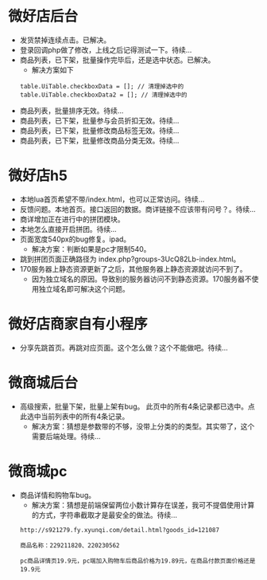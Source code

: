# 微好店后台
* 发货禁掉连续点击。已解决。
* 登录回调php做了修改，上线之后记得测试一下。待续...
* 商品列表，已下架，批量操作完毕后，还是选中状态。已解决。
    - 解决方案如下
    ```
    table.UiTable.checkboxData = []; // 清理掉选中的
    table.UiTable.checkboxData2 = []; // 清理掉选中的
    ```
* 商品列表，批量排序无效。待续...
* 商品列表，已下架，批量参与会员折扣无效。待续...
* 商品列表，已下架，批量修改商品标签无效。待续...
* 商品列表，已下架，批量修改商品分类无效。待续...

# 微好店h5
* 本地lua首页希望不带/index.html，也可以正常访问。待续...
* 反馈问题。本地首页。接口返回的数据。商详链接不应该带有问号？。待续...
* 商详增加正在进行中的拼团模块。
* 本地怎么直接开启拼团。待续...
* 页面宽度540px的bug修复。ipad。
    - 解决方案：判断如果是pc才限制540。
* 跳到拼团页面正确路径为 index.php?groups-3UcQ82Lb-index.html。
* 170服务器上静态资源更新了之后，其他服务器上静态资源就访问不到了。
    - 因为独立域名的原因。导致别的服务器访问不到静态资源。170服务器不使用独立域名即可解决这个问题。

# 微好店商家自有小程序
* 分享先跳首页。再跳对应页面。这个怎么做？这个不能做吧。待续...

# 微商城后台
* 高级搜索，批量下架，批量上架有bug。 此页中的所有4条记录都已选中。点此选中当前列表中的所有4条记录。
    - 解决方案：猜想是参数带的不够，没带上分类的的类型。其实带了，这个需要后端处理。待续...

# 微商城pc
* 商品详情和购物车bug。
    - 解决方案：猜想是前端保留两位小数计算存在误差，我可不提倡使用计算的方式，字符串截取才是最安全的做法。待续...
    ```
    http://s921279.fy.xyunqi.com/detail.html?goods_id=121087

    商品名称：229211820、220230562

    pc商品详情页19.9元，pc端加入购物车后商品价格为19.89元，在商品付款页面价格还是19.9元
    ```

